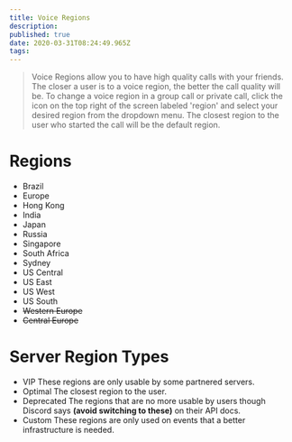 ```yaml
---
title: Voice Regions
description: 
published: true
date: 2020-03-31T08:24:49.965Z
tags: 
---
```


> Voice Regions allow you to have high quality calls with your friends. The closer a user is to a voice region, the better the call quality will be. To change a voice region in a group call or private call, click the icon on the top right of the screen labeled 'region' and select your desired region from the dropdown menu. The closest region to the user who started the call will be the default region.

# Regions
* Brazil
* Europe
* Hong Kong
* India
* Japan
* Russia
* Singapore
* South Africa
* Sydney
* US Central
* US East
* US West
* US South
* ~~Western Europe~~
* ~~Central Europe~~
# Server Region Types
* VIP
These regions are only usable by some partnered servers.
* Optimal
The closest region to the user.
* Deprecated
The regions that are no more usable by users though Discord says **(avoid switching to these)** on their API docs.
* Custom
These regions are only used on events that a better infrastructure is needed.